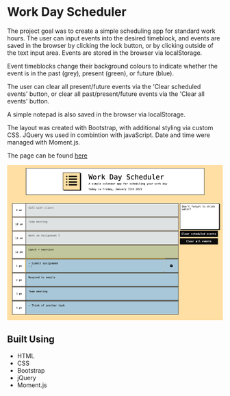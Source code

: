 # Work Day Scheduler

The project goal was to create a simple scheduling app for standard work hours. The user can input events into the desired timeblock, and events are saved in the browser by clicking the lock button, or by clicking outside of the text input area. Events are stored in the browser via localStorage.

Event timeblocks change their background colours to indicate whether the event is in the past (grey), present (green), or future (blue).

The user can clear all present/future events via the 'Clear scheduled events' button, or clear all past/present/future events via the 'Clear all events' button.

A simple notepad is also saved in the browser via localStorage.

The layout was created with Bootstrap, with additional styling via custom CSS. JQuery ws used in combintion with javaScript. Date and time were managed with Moment.js.

The page can be found [here](https://amelia-was.github.io/work-day-schedule/)

![Work Day Schedule Screenshot](./assets/images/work-day-screenshot.png)

## Built Using
- HTML
- CSS
- Bootstrap
- jQuery
- Moment.js
